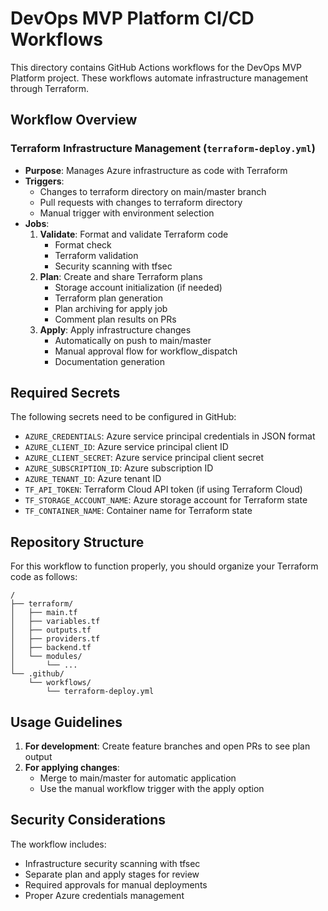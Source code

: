 # DevOps MVP Platform CI/CD Workflows

This directory contains GitHub Actions workflows for the DevOps MVP Platform project. These workflows automate infrastructure management through Terraform.

## Workflow Overview

### Terraform Infrastructure Management (`terraform-deploy.yml`)
- **Purpose**: Manages Azure infrastructure as code with Terraform
- **Triggers**:
  - Changes to terraform directory on main/master branch
  - Pull requests with changes to terraform directory
  - Manual trigger with environment selection
- **Jobs**:
  1. **Validate**: Format and validate Terraform code
     - Format check
     - Terraform validation
     - Security scanning with tfsec
  2. **Plan**: Create and share Terraform plans
     - Storage account initialization (if needed)
     - Terraform plan generation
     - Plan archiving for apply job
     - Comment plan results on PRs
  3. **Apply**: Apply infrastructure changes
     - Automatically on push to main/master
     - Manual approval flow for workflow_dispatch
     - Documentation generation

## Required Secrets

The following secrets need to be configured in GitHub:

- `AZURE_CREDENTIALS`: Azure service principal credentials in JSON format
- `AZURE_CLIENT_ID`: Azure service principal client ID
- `AZURE_CLIENT_SECRET`: Azure service principal client secret
- `AZURE_SUBSCRIPTION_ID`: Azure subscription ID
- `AZURE_TENANT_ID`: Azure tenant ID
- `TF_API_TOKEN`: Terraform Cloud API token (if using Terraform Cloud)
- `TF_STORAGE_ACCOUNT_NAME`: Azure storage account for Terraform state
- `TF_CONTAINER_NAME`: Container name for Terraform state

## Repository Structure

For this workflow to function properly, you should organize your Terraform code as follows:

```
/
├── terraform/
│   ├── main.tf
│   ├── variables.tf
│   ├── outputs.tf
│   ├── providers.tf
│   ├── backend.tf
│   └── modules/
│       └── ...
└── .github/
    └── workflows/
        └── terraform-deploy.yml
```

## Usage Guidelines

1. **For development**: Create feature branches and open PRs to see plan output
2. **For applying changes**: 
   - Merge to main/master for automatic application
   - Use the manual workflow trigger with the apply option

## Security Considerations

The workflow includes:
- Infrastructure security scanning with tfsec
- Separate plan and apply stages for review
- Required approvals for manual deployments
- Proper Azure credentials management 